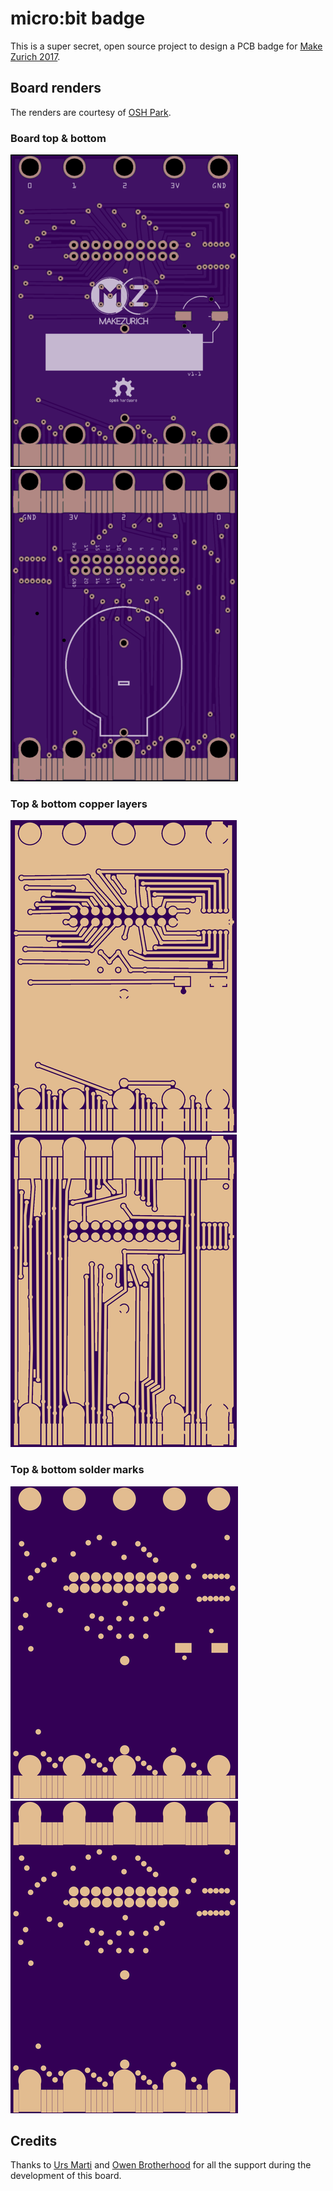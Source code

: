 # micro:bit badge

This is a super secret, open source project to design a PCB badge for [Make Zurich 2017](https://makezurich.ch).

## Board renders

The renders are courtesy of [OSH Park](https://oshpark.com).

### Board top & bottom
![Board top](images/board-top.png) ![Board bottom](images/board-bottom.png)

### Top & bottom copper layers
![Board top](images/top-layer.png) ![Board bottom](images/bottom-layer.png)

### Top & bottom solder marks
![Board top](images/top-solder-mask.png) ![Board bottom](images/bottom-solder-mask.png)

## Credits
Thanks to [Urs Marti](https://github.com/urs8000/) and [Owen Brotherhood](https://github.com/OwenBrotherwood) for all the support during the development of this board.
